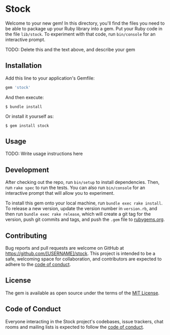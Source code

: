 # Stock

Welcome to your new gem! In this directory, you'll find the files you need to be able to package up your Ruby library into a gem. Put your Ruby code in the file `lib/stock`. To experiment with that code, run `bin/console` for an interactive prompt.

TODO: Delete this and the text above, and describe your gem

## Installation

Add this line to your application's Gemfile:

```ruby
gem 'stock'
```

And then execute:

    $ bundle install

Or install it yourself as:

    $ gem install stock

## Usage

TODO: Write usage instructions here

## Development

After checking out the repo, run `bin/setup` to install dependencies. Then, run `rake spec` to run the tests. You can also run `bin/console` for an interactive prompt that will allow you to experiment.

To install this gem onto your local machine, run `bundle exec rake install`. To release a new version, update the version number in `version.rb`, and then run `bundle exec rake release`, which will create a git tag for the version, push git commits and tags, and push the `.gem` file to [rubygems.org](https://rubygems.org).

## Contributing

Bug reports and pull requests are welcome on GitHub at https://github.com/[USERNAME]/stock. This project is intended to be a safe, welcoming space for collaboration, and contributors are expected to adhere to the [code of conduct](https://github.com/[USERNAME]/stock/blob/master/CODE_OF_CONDUCT.md).


## License

The gem is available as open source under the terms of the [MIT License](https://opensource.org/licenses/MIT).

## Code of Conduct

Everyone interacting in the Stock project's codebases, issue trackers, chat rooms and mailing lists is expected to follow the [code of conduct](https://github.com/[USERNAME]/stock/blob/master/CODE_OF_CONDUCT.md).
